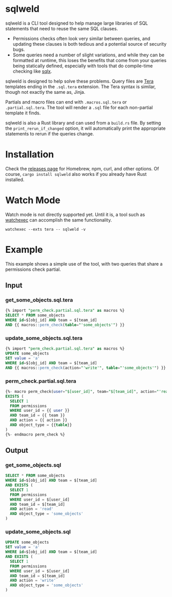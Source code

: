 # sqlweld

sqlweld is a CLI tool designed to help manage large libraries of SQL statements that need to reuse the same SQL clauses.

- Permissions checks often look very similar between queries, and updating these clauses is both tedious and a potential
    source of security bugs.
- Some queries need a number of slight variations, and while they can be formatted at runtime, this loses the benefits
    that come from your queries being statically defined, especially with tools that do compile-time checking like
    [sqlx](https://github.com/launchbadge/sqlx).

sqlweld is designed to help solve these problems. Query files are [Tera](https://https://keats.github.io/tera/docs) templates ending in the
`.sql.tera` extension. The Tera syntax is similar, though not exactly the same as, Jinja.

Partials and macro files can end with `.macros.sql.tera` or `.partial.sql.tera`. The tool will render a `.sql` file for each
non-partial template it finds.

sqlweld is also a Rust library and can used from a `build.rs` file. By setting the `print_rerun_if_changed` option,
it will automatically print the appropriate statements to rerun if the queries change.

# Installation

Check the [releases page](https://github.com/dimfeld/sqlweld/releases) for Homebrew, npm, curl, and other options. Of course, `cargo install sqlweld` also works if you already have Rust installed.

# Watch Mode

Watch mode is not directly supported yet. Until it is, a tool such as [watchexec](https://watchexec.github.io/) can
accomplish the same functionality.

```shell
watchexec --exts tera -- sqlweld -v
```

# Example

This example shows a simple use of the tool, with two queries that share a permissions check partial.

## Input

### get_some_objects.sql.tera

```sql
{% import "perm_check.partial.sql.tera" as macros %}
SELECT * FROM some_objects
WHERE id=$[obj_id] AND team = $[team_id]
AND {{ macros::perm_check(table="'some_objects'") }}
```

### update_some_objects.sql.tera

```sql
{% import "perm_check.partial.sql.tera" as macros %}
UPDATE some_objects
SET value = 'a' 
WHERE id=$[obj_id] AND team = $[team_id]
AND {{ macros::perm_check(action="'write'", table="'some_objects'") }}
```

### perm_check.partial.sql.tera

```sql
{%- macro perm_check(user="$[user_id]", team="$[team_id]", action="'read'", table) -%}
EXISTS (
  SELECT 1
  FROM permissions
  WHERE user_id = {{ user }}
  AND team_id = {{ team }}
  AND action = {{ action }}
  AND object_type = {{table}}
)
{%- endmacro perm_check %}
```

## Output

### get_some_objects.sql

```sql
SELECT * FROM some_objects
WHERE id=$[obj_id] AND team = $[team_id]
AND EXISTS (
  SELECT 1
  FROM permissions
  WHERE user_id = $[user_id]
  AND team_id = $[team_id]
  AND action = 'read'
  AND object_type = 'some_objects'
)
```

### update_some_objects.sql

```sql
UPDATE some_objects
SET value = 'a' 
WHERE id=$[obj_id] AND team = $[team_id]
AND EXISTS (
  SELECT 1
  FROM permissions
  WHERE user_id = $[user_id]
  AND team_id = $[team_id]
  AND action = 'write'
  AND object_type = 'some_objects'
)
```
